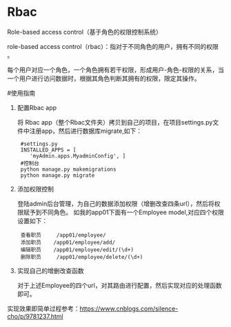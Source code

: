 # Rbac
Role-based access control（基于角色的权限控制系统）

role-based access control（rbac）：指对于不同角色的用户，拥有不同的权限 。

每个用户对应一个角色，一个角色拥有若干权限，形成用户-角色-权限的关系，当一个用户进行访问数据时，根据其角色判断其拥有的权限，限定其操作。

#使用指南
  1. 配置Rbac app
  
      将 Rbac app（整个Rbac文件夹）拷贝到自己的项目，在项目settings.py文件中注册app，然后进行数据库migrate,如下：
          
          #settings.py
          INSTALLED_APPS = [
             'myAdmin.apps.MyadminConfig', ]
          #控制台
          python manage.py makemigrations
          python manage.py migrate
  2. 添加权限控制
  
      登陆admin后台管理，为自己的数据添加权限（增删改查四条url），然后将权限赋予到不同角色。 如我的app01下面有一个Employee model,对应四个权限设置如下：
      
          查看职员     /app01/employee/
          添加职员    /app01/employee/add/
          编辑职员    /app01/employee/edit/(\d+)
          删除职员     /app01/employee/delete/(\d+)  
  
  3. 实现自己的增删改查函数
  
      对于上述Employee的四个url，对其路由进行配置，然后实现对应的处理函数即可。
  
  实现效果即简单过程参考：https://www.cnblogs.com/silence-cho/p/9781237.html

